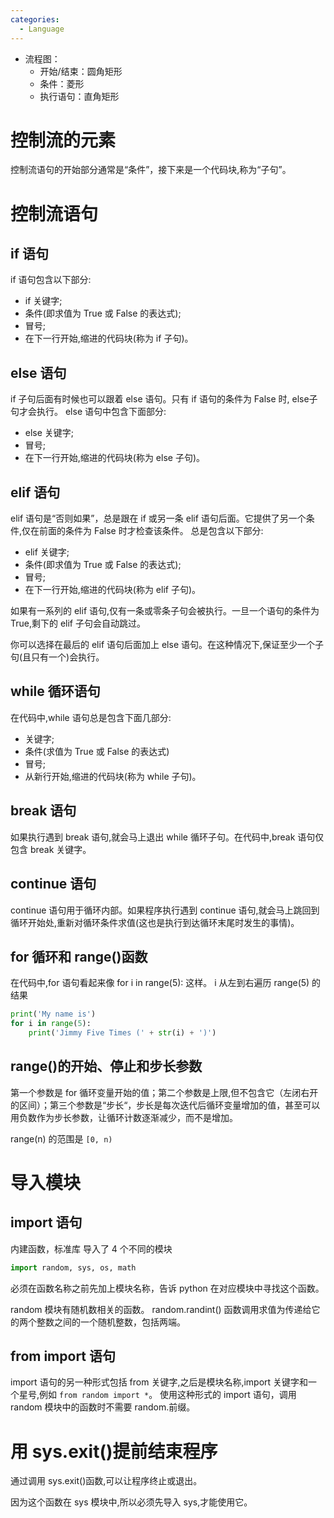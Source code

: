 ```yaml
---
categories:
  - Language
---
```

- 流程图：
    - 开始/结束：圆角矩形
    - 条件：菱形
    - 执行语句：直角矩形
# 控制流的元素
控制流语句的开始部分通常是“条件”，接下来是一个代码块,称为“子句”。
# 控制流语句
## if 语句
if 语句包含以下部分:
- if 关键字;
- 条件(即求值为 True 或 False 的表达式);
- 冒号;
- 在下一行开始,缩进的代码块(称为 if 子句)。
## else 语句
if 子句后面有时候也可以跟着 else 语句。只有 if 语句的条件为 False 时, else子句才会执行。
else 语句中包含下面部分:
- else 关键字;
- 冒号;
- 在下一行开始,缩进的代码块(称为 else 子句)。
## elif 语句
elif 语句是“否则如果”，总是跟在 if 或另一条 elif 语句后面。它提供了另一个条件,仅在前面的条件为 False 时才检查该条件。
总是包含以下部分:
- elif 关键字;
- 条件(即求值为 True 或 False 的表达式);
- 冒号;
- 在下一行开始,缩进的代码块(称为 elif 子句)。

如果有一系列的 elif 语句,仅有一条或零条子句会被执行。一旦一个语句的条件为 True,剩下的 elif 子句会自动跳过。

你可以选择在最后的 elif 语句后面加上 else 语句。在这种情况下,保证至少一个子句(且只有一个)会执行。
## while 循环语句
在代码中,while 语句总是包含下面几部分:
- 关键字;
- 条件(求值为 True 或 False 的表达式)
- 冒号;
- 从新行开始,缩进的代码块(称为 while 子句)。
## break 语句
如果执行遇到 break 语句,就会马上退出 while 循环子句。在代码中,break 语句仅包含 break 关键字。
## continue 语句
continue 语句用于循环内部。如果程序执行遇到 continue 语句,就会马上跳回到循环开始处,重新对循环条件求值(这也是执行到达循环末尾时发生的事情)。
## for 循环和 range()函数
在代码中,for 语句看起来像 for i in range(5): 这样。
i 从左到右遍历 range(5) 的结果
```python
print('My name is')
for i in range(5):
    print('Jimmy Five Times (' + str(i) + ')')
```
## range()的开始、停止和步长参数
第一个参数是 for 循环变量开始的值；第二个参数是上限,但不包含它（左闭右开的区间）；第三个参数是“步长“，步长是每次迭代后循环变量增加的值，甚至可以用负数作为步长参数，让循环计数逐渐减少，而不是增加。

range(n) 的范围是 `[0, n)`
# 导入模块
## import 语句
内建函数，标准库
导入了 4 个不同的模块
```python
import random, sys, os, math
```
必须在函数名称之前先加上模块名称，告诉 python 在对应模块中寻找这个函数。

random 模块有随机数相关的函数。
random.randint() 函数调用求值为传递给它的两个整数之间的一个随机整数，包括两端。
## from import 语句
import 语句的另一种形式包括 from 关键字,之后是模块名称,import 关键字和一个星号,例如 `from random import *`。
使用这种形式的 import 语句，调用 random 模块中的函数时不需要 random.前缀。
# 用 sys.exit()提前结束程序
通过调用 sys.exit()函数,可以让程序终止或退出。

因为这个函数在 sys 模块中,所以必须先导入 sys,才能使用它。